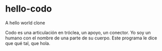# hello-codo
A hello world clone

Codo es una articulación en tróclea, un apoyo, un conector.
Yo soy un humano con el nombre de una parte de su cuerpo.
Este programa le dice que qué tal, que hola.
